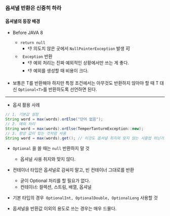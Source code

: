 ### 옵셔녈 반환은 신중히 하라
#### 옵셔녈의 등장 배경
* Before JAVA 8
	* ```return null ```
		* 👎 의도치 않은 곳에서 ```NullPointerException``` 발생 可
	* ``` Exception``` 반환 
		* 👎 예외 처리는 진짜 예외적인 상황에서만 쓰는 게 좋다.
		* 👎 예외를 생성할 때 비용이 크다. 
		
* 보통은 T를 반환해야 하지만 특정 조건에서는 아무것도 반환하지 않아야 할 때 T 대신 ```Optional<T>```를 반환하도록 선언하면 된다.

---

* 옵셔 활용 사례
``` JAVA
// 1. 기본값 설정
String word = max(words).orElse("단어 없음"); 
// 2. 예외 처리
String word = max(words).orElse(TemperTanturmException::new); 
// 3. 항상 값이 있는 것처럼 사용
String word = max(words).get(); // 이것도 옵셔녈 취지와 맞지 않는 사용법 아닌가??
```

* ```Optional``` 을 쓸 때는 ```null``` 반환하지 말 것
	* 옵셔널 사용 취지와 맞지 않다.
* 컨테이너 타입은 옵셔널로 감싸지 말고, 빈 컨테이너 그대로를 반환
	* 굳이 Optional 처리를 할 필요가 없다.
	* 컨테이너: 컬렉션, 스트림, 배열, 옵셔널
	
* 기본 타입의 경우``` OptionalInt, OptionalDouble, OptionalLong``` 사용할 것
* 옵셔널을 반환값 이외의 용도로 쓰는 경우는 매우 드물다.
